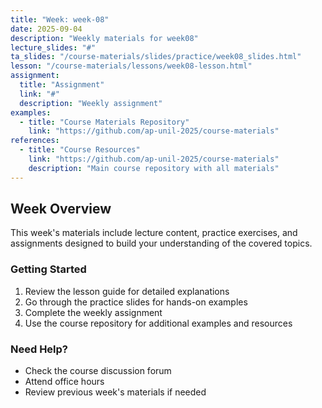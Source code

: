 ```yaml
---
title: "Week: week-08"
date: 2025-09-04
description: "Weekly materials for week08"
lecture_slides: "#"
ta_slides: "/course-materials/slides/practice/week08_slides.html"
lesson: "/course-materials/lessons/week08-lesson.html"
assignment:
  title: "Assignment"
  link: "#"
  description: "Weekly assignment"
examples:
  - title: "Course Materials Repository"
    link: "https://github.com/ap-unil-2025/course-materials"
references:
  - title: "Course Resources"
    link: "https://github.com/ap-unil-2025/course-materials"
    description: "Main course repository with all materials"
---
```


## Week Overview

This week's materials include lecture content, practice exercises, and assignments designed to build your understanding of the covered topics.

### Getting Started

1. Review the lesson guide for detailed explanations
2. Go through the practice slides for hands-on examples  
3. Complete the weekly assignment
4. Use the course repository for additional examples and resources

### Need Help?

- Check the course discussion forum
- Attend office hours
- Review previous week's materials if needed
